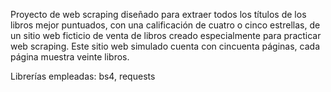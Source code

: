 Proyecto de web scraping diseñado para extraer todos los títulos de los libros mejor puntuados, con una calificación de cuatro o cinco estrellas, de un sitio web ficticio de venta de libros creado especialmente para practicar web scraping. Este sitio web simulado cuenta con cincuenta páginas, cada página muestra veinte libros.

Librerías empleadas: bs4, requests
